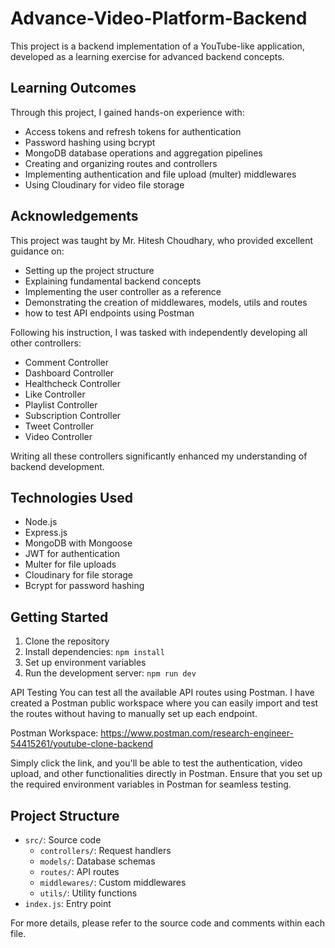 # Advance-Video-Platform-Backend

This project is a backend implementation of a YouTube-like application, developed as a learning exercise for advanced backend concepts.

## Learning Outcomes

Through this project, I gained hands-on experience with:

- Access tokens and refresh tokens for authentication
- Password hashing using bcrypt
- MongoDB database operations and aggregation pipelines
- Creating and organizing routes and controllers
- Implementing authentication and file upload (multer) middlewares
- Using Cloudinary for video file storage

## Acknowledgements

This project was taught by Mr. Hitesh Choudhary, who provided excellent guidance on:

- Setting up the project structure
- Explaining fundamental backend concepts
- Implementing the user controller as a reference
- Demonstrating the creation of middlewares, models, utils and routes
- how to test API endpoints using Postman

Following his instruction, I was tasked with independently developing all other controllers:
- Comment Controller
- Dashboard Controller
- Healthcheck Controller
- Like Controller   
- Playlist Controller
- Subscription Controller
- Tweet Controller
- Video Controller

Writing all these controllers significantly enhanced my understanding of backend development.

## Technologies Used

- Node.js
- Express.js
- MongoDB with Mongoose
- JWT for authentication
- Multer for file uploads
- Cloudinary for file storage
- Bcrypt for password hashing

## Getting Started

1. Clone the repository
2. Install dependencies: `npm install`
3. Set up environment variables
4. Run the development server: `npm run dev`

API Testing
You can test all the available API routes using Postman. I have created a Postman public workspace where you can easily import and test the routes without having to manually set up each endpoint.

Postman Workspace: https://www.postman.com/research-engineer-54415261/youtube-clone-backend

Simply click the link, and you'll be able to test the authentication, video upload, and other functionalities directly in Postman. Ensure that you set up the required environment variables in Postman for seamless testing.

## Project Structure

- `src/`: Source code
  - `controllers/`: Request handlers
  - `models/`: Database schemas
  - `routes/`: API routes
  - `middlewares/`: Custom middlewares
  - `utils/`: Utility functions
- `index.js`: Entry point

For more details, please refer to the source code and comments within each file.
